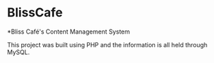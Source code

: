 # BlissCafe

*Bliss Café's Content Management System

This project was built using PHP and the information is all held through MySQL.
